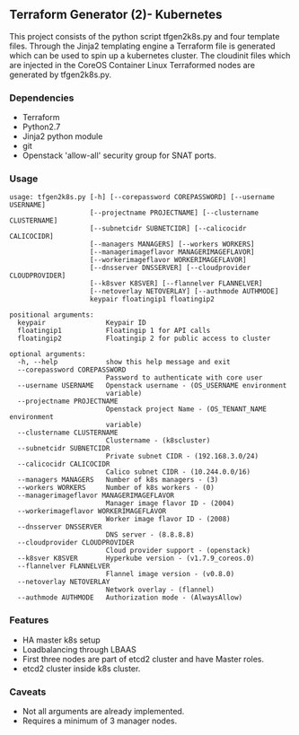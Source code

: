 ## Terraform Generator (2)- Kubernetes

This project consists of the python script tfgen2k8s.py and four template files. Through the Jinja2 templating engine a Terraform file is generated which can be used to spin up a kubernetes cluster. The cloudinit files which are injected in the CoreOS Container Linux Terraformed nodes are generated by tfgen2k8s.py.

### Dependencies

* Terraform
* Python2.7
* Jinja2 python module
* git
* Openstack 'allow-all' security group for SNAT ports.

### Usage
```
usage: tfgen2k8s.py [-h] [--corepassword COREPASSWORD] [--username USERNAME]
                    [--projectname PROJECTNAME] [--clustername CLUSTERNAME]
                    [--subnetcidr SUBNETCIDR] [--calicocidr CALICOCIDR]
                    [--managers MANAGERS] [--workers WORKERS]
                    [--managerimageflavor MANAGERIMAGEFLAVOR]
                    [--workerimageflavor WORKERIMAGEFLAVOR]
                    [--dnsserver DNSSERVER] [--cloudprovider CLOUDPROVIDER]
                    [--k8sver K8SVER] [--flannelver FLANNELVER]
                    [--netoverlay NETOVERLAY] [--authmode AUTHMODE]
                    keypair floatingip1 floatingip2

positional arguments:
  keypair               Keypair ID
  floatingip1           Floatingip 1 for API calls
  floatingip2           Floatingip 2 for public access to cluster

optional arguments:
  -h, --help            show this help message and exit
  --corepassword COREPASSWORD
                        Password to authenticate with core user
  --username USERNAME   Openstack username - (OS_USERNAME environment
                        variable)
  --projectname PROJECTNAME
                        Openstack project Name - (OS_TENANT_NAME environment
                        variable)
  --clustername CLUSTERNAME
                        Clustername - (k8scluster)
  --subnetcidr SUBNETCIDR
                        Private subnet CIDR - (192.168.3.0/24)
  --calicocidr CALICOCIDR
                        Calico subnet CIDR - (10.244.0.0/16)
  --managers MANAGERS   Number of k8s managers - (3)
  --workers WORKERS     Number of k8s workers - (0)
  --managerimageflavor MANAGERIMAGEFLAVOR
                        Manager image flavor ID - (2004)
  --workerimageflavor WORKERIMAGEFLAVOR
                        Worker image flavor ID - (2008)
  --dnsserver DNSSERVER
                        DNS server - (8.8.8.8)
  --cloudprovider CLOUDPROVIDER
                        Cloud provider support - (openstack)
  --k8sver K8SVER       Hyperkube version - (v1.7.9_coreos.0)
  --flannelver FLANNELVER
                        Flannel image version - (v0.8.0)
  --netoverlay NETOVERLAY
                        Network overlay - (flannel)
  --authmode AUTHMODE   Authorization mode - (AlwaysAllow)
```

### Features
* HA master k8s setup
* Loadbalancing through LBAAS
* First three nodes are part of etcd2 cluster and have Master roles.
* etcd2 cluster inside k8s cluster.

### Caveats
* Not all arguments are already implemented.
* Requires a minimum of 3 manager nodes.
